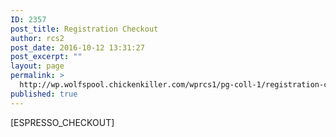 ```yaml
---
ID: 2357
post_title: Registration Checkout
author: rcs2
post_date: 2016-10-12 13:31:27
post_excerpt: ""
layout: page
permalink: >
  http://wp.wolfspool.chickenkiller.com/wprcs1/pg-coll-1/registration-checkout/
published: true
---
```

[ESPRESSO_CHECKOUT]